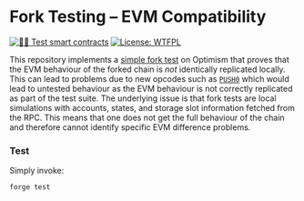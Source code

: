 # Fork Testing – EVM Compatibility

[![🕵️‍♂️ Test smart contracts](https://github.com/pcaversaccio/fork-testing-evm-compatibility/actions/workflows/test.yml/badge.svg)](https://github.com/pcaversaccio/fork-testing-evm-compatibility/actions/workflows/test.yml)
[![License: WTFPL](https://img.shields.io/badge/License-WTFPL-blue.svg)](http://www.wtfpl.net/about)

This repository implements a [simple fork test](./test/Store.t.sol) on Optimism that proves that the EVM behaviour of the forked chain is _not_ identically replicated locally. This can lead to problems due to new opcodes such as [`PUSH0`](https://www.evm.codes/#5f?fork=shanghai) which would lead to untested behaviour as the EVM behaviour is not correctly replicated as part of the test suite. The underlying issue is that fork tests are local simulations with accounts, states, and storage slot information fetched from the RPC. This means that one does not get the full behaviour of the chain and therefore cannot identify specific EVM difference problems.

### Test

Simply invoke:

```console
forge test
```
